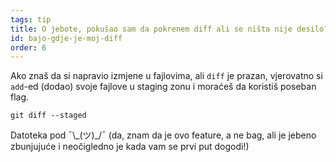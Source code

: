 ```yaml
---
tags: tip
title: O jebote, pokušao sam da pokrenem diff ali se ništa nije desilo?!
id: bajo-gdje-je-moj-diff
order: 6
---
```


Ako znaš da si napravio izmjene u fajlovima, ali `diff` je prazan, vjerovatno si `add`-ed (dodao) svoje fajlove u staging zonu i moraćeš da koristiš poseban flag.

```git
git diff --staged
```

Datoteka pod &macr;\\\_(ツ)\_/&macr; (da, znam da je ovo feature, a ne bag, ali je jebeno zbunjujuće i neočigledno je kada vam se prvi put dogodi!)
